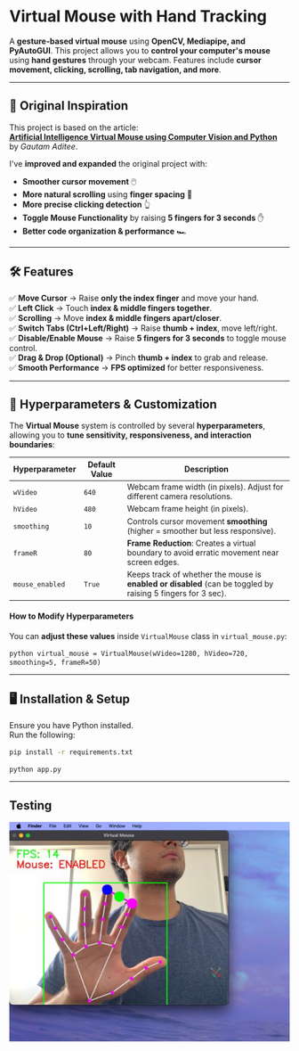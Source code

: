 #  Virtual Mouse with Hand Tracking

A **gesture-based virtual mouse** using **OpenCV, Mediapipe, and PyAutoGUI**. This project allows you to **control your computer's mouse** using **hand gestures** through your webcam. Features include **cursor movement, clicking, scrolling, tab navigation, and more**.

---

## 📜 Original Inspiration  
This project is based on the article:  
[**Artificial Intelligence Virtual Mouse using Computer Vision and Python**](https://gautamaditee.medium.com/artificial-intelligence-virtual-mouse-using-computer-vision-and-python-88edfe2219dd)  
by *Gautam Aditee*.

I've **improved and expanded** the original project with:
- **Smoother cursor movement** 🖱️
- **More natural scrolling** using **finger spacing** 📜
- **More precise clicking detection** 👆
- **Toggle Mouse Functionality** by raising **5 fingers for 3 seconds** ✋
- **Better code organization & performance** 🏎️

---

## 🛠️ Features

✅ **Move Cursor** → Raise **only the index finger** and move your hand.  
✅ **Left Click** → Touch **index & middle fingers together**.  
✅ **Scrolling** → Move **index & middle fingers apart/closer**.  
✅ **Switch Tabs (Ctrl+Left/Right)** → Raise **thumb + index**, move left/right.  
✅ **Disable/Enable Mouse** → Raise **5 fingers for 3 seconds** to toggle mouse control.  
✅ **Drag & Drop (Optional)** → Pinch **thumb + index** to grab and release.  
✅ **Smooth Performance** → **FPS optimized** for better responsiveness.  

---

## 🎯 Hyperparameters & Customization

The **Virtual Mouse** system is controlled by several **hyperparameters**, allowing you to **tune sensitivity, responsiveness, and interaction boundaries**:

| **Hyperparameter** | **Default Value** | **Description** |
|--------------------|------------------|----------------|
| `wVideo` | `640` | Webcam frame width (in pixels). Adjust for different camera resolutions. |
| `hVideo` | `480` | Webcam frame height (in pixels). |
| `smoothing` | `10` | Controls cursor movement **smoothing** (higher = smoother but less responsive). |
| `frameR` | `80` | **Frame Reduction**: Creates a virtual boundary to avoid erratic movement near screen edges. |
| `mouse_enabled` | `True` | Keeps track of whether the mouse is **enabled or disabled** (can be toggled by raising 5 fingers for 3 sec). |

#### **How to Modify Hyperparameters**
You can **adjust these values** inside `VirtualMouse` class in `virtual_mouse.py`:

```
python virtual_mouse = VirtualMouse(wVideo=1280, hVideo=720, smoothing=5, frameR=50)
```

---

## 🖥️ Installation & Setup

Ensure you have Python installed.  
Run the following:
```bash
pip install -r requirements.txt
```

```bash
python app.py
```

---
## Testing

![Virtual Mouse Demo](src/img/test_img.png)
